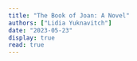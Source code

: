 ```yaml
---
title: "The Book of Joan: A Novel"
authors: ["Lidia Yuknavitch"]
date: "2023-05-23"
display: true
read: true
---
```


